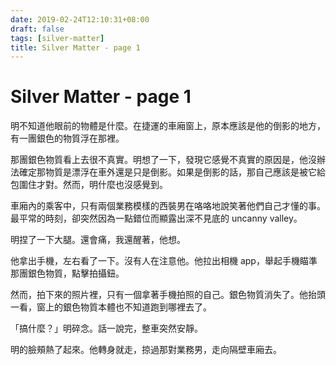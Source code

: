 ```yaml
---
date: 2019-02-24T12:10:31+08:00
draft: false
tags: [silver-matter]
title: Silver Matter - page 1
---
```


# Silver Matter - page 1

明不知道他眼前的物體是什麼。在捷運的車廂窗上，原本應該是他的倒影的地方，有一團銀色的物質浮在那裡。

那團銀色物質看上去很不真實。明想了一下，發現它感覺不真實的原因是，他沒辦法確定那物質是漂浮在車外還是只是倒影。如果是倒影的話，那自己應該是被它給包圍住才對。然而，明什麼也沒感覺到。

車廂內的乘客中，只有兩個業務模樣的西裝男在咯咯地說笑著他們自己才懂的事。最平常的時刻，卻突然因為一點錯位而顯露出深不見底的 uncanny valley。

明捏了一下大腿。還會痛，我還醒著，他想。

他拿出手機，左右看了一下。沒有人在注意他。他拉出相機 app，舉起手機瞄準那團銀色物質，點擊拍攝鈕。

然而，拍下來的照片裡，只有一個拿著手機拍照的自己。銀色物質消失了。他抬頭一看，窗上的銀色物質本體也不知道跑到哪裡去了。

「搞什麼？」明碎念。話一說完，整車突然安靜。

明的臉頰熱了起來。他轉身就走，掠過那對業務男，走向隔壁車廂去。